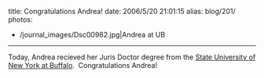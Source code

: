 title: Congratulations Andrea!
date: 2006/5/20 21:01:15
alias: blog/201/
photos:
- /journal_images/Dsc00982.jpg|Andrea at UB
---
Today, Andrea recieved her Juris Doctor degree from the [State University of New York at Buffalo](http://www.buffalo.edu).  Congratulations Andrea!